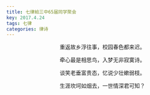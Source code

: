```yaml
---
title: 七律給三中65届同学聚会
key: 2017.4.24
tags: 七律
categories: 律诗
---
```


<p align="center">重返故乡浮往事，校园春色都来迟。
</p>
<p align="center">牵心最是相思鸟，入梦无非寂寞诗。
</p>
<p align="center">谈笑老垂富贵态，忆说少壮嫰弱枝。
</p>
<p align="center">生涯坎坷如烟去，一世情深君可知？
</p>
<p align="center"></br>
</p>
